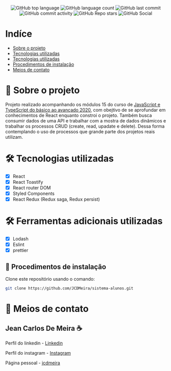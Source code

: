 
<p align="center">
<img alt="GitHub top language" src="https://img.shields.io/github/languages/top/JCDMeira/sistema-alunos">
<img alt="GitHub language count" src="https://img.shields.io/github/languages/count/JCDMeira/sistema-alunos">
<img alt="GitHub last commit" src="https://img.shields.io/github/last-commit/JCDMeira/sistema-alunos">
<img alt="GitHub commit activity" src="https://img.shields.io/github/commit-activity/m/JCDMeira/sistema-alunos">
<img alt="GitHub Repo stars" src="https://img.shields.io/github/stars/JCDMeira/sistema-alunos?style=social">  <image alt="GitHub Social"
  src="https://img.shields.io/github/watchers/JCDMeira/sistema-alunos?style=social"
  />
</p>

# Indíce

- [Sobre o projeto](#id00)
- [Tecnologias utilizadas](#id01)
- [Tecnologias utilizadas](#id01.1)
- [Procedimentos de instalação](#id02)
- [Meios de contato](#id06)

#  📝 Sobre o projeto <a name="id00"></a>

Projeto realizado acompanhando os módulos 15 do curso de [JavaScript e TypeScript do básico ao avançado 2020](https://www.udemy.com/course/curso-de-javascript-moderno-do-basico-ao-avancado/), com obejtivo de se aprofundar em conhecimentos de React enquanto constroi o projeto. Também busca consumir dados de uma API e trabalhar com a mostra de dados dinâmicos e trabalhar os processos CRUD (create, read, upadate e delete). Dessa forma contemplando o uso de processos que grande parte dos projetos reais utilizam.


# 🛠 Tecnologias utilizadas <a name="id01"></a>

- [x] React
- [x] React Toastify
- [x] React router DOM
- [x] Styled Components
- [x] React Redux (Redux saga, Redux persist)

# 🛠 Ferramentas adicionais utilizadas <a name="id01.1"></a>
- [x] Lodash
- [x] Eslint
- [x] prettier

## 📝 Procedimentos de instalação <a name="id02"></a>

Clone este repositório usando o comando:
```bash
git clone https://github.com/JCDMeira/sistema-alunos.git
```

# :iphone: Meios de contato <a name="id06"></a>
## Jean Carlos De Meira :coffee:

Perfil do linkedin - [Linkedin](https://www.linkedin.com/in/jean-carlos-de-meira-00593816a/)

Perfil do instagram - [Instagram](https://www.instagram.com/jean.meira10/?hl=pt-br)

Página pessoal - [jcdmeira](https://jcdmeira.github.io)
